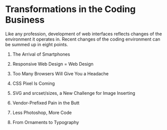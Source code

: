 Transformations in the Coding Business
======================================

Like any profession, development of web interfaces reflects changes of the
environment it operates in. Recent changes of the coding environment can be
summed up in eight points.

1.  The Arrival of Smartphones

2.  Responsive Web Design = Web Design

3.  Too Many Browsers Will Give You a Headache

4.  CSS Pixel Is Coming

5.  SVG and srcset/sizes, a New Challenge for Image Inserting

6.  Vendor-Prefixed Pain in the Butt

7.  Less Photoshop, More Code

8.  From Ornaments to Typography
